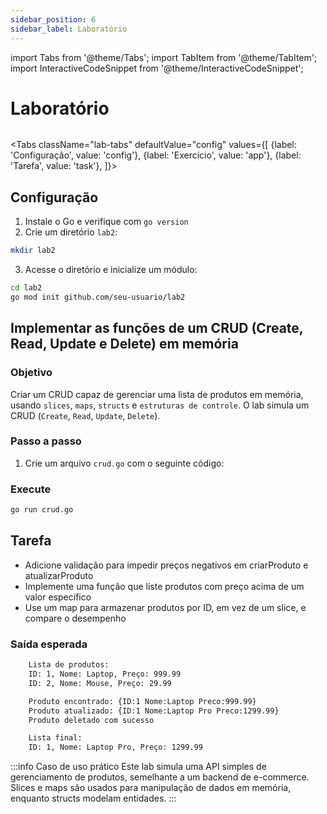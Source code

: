 ```yaml
---
sidebar_position: 6
sidebar_label: Laboratório
---
```


import Tabs from '@theme/Tabs';
import TabItem from '@theme/TabItem';
import InteractiveCodeSnippet from '@theme/InteractiveCodeSnippet';

# Laboratório

<div className="text--right" style={{ background:'#6eb6e6', borderBottom:'3px solid #007d9c', marginTop:'2rem', marginBottom:'5rem' }}>
<img src={require('@site/static/img/gophers/gopher-background.png').default} style={{ width:'20rem',padding:'10px 0' }} alt="" />
</div>

<Tabs
className="lab-tabs"
defaultValue="config"
values={[
{label: 'Configuração', value: 'config'},
{label: 'Exercício', value: 'app'},
{label: 'Tarefa', value: 'task'},
]}>
<TabItem value="config">

## Configuração

1. Instale o Go e verifique com `go version`
2. Crie um diretório `lab2`:

```bash
mkdir lab2
```

3. Acesse o diretório e inicialize um módulo:

```bash
cd lab2
go mod init github.com/seu-usuario/lab2
```

</TabItem>
<TabItem value="app">

## Implementar as funções de um CRUD (Create, Read, Update e Delete) em memória

### Objetivo

Criar um CRUD capaz de gerenciar uma lista de produtos em memória, usando `slices`, `maps`, `structs` e `estruturas de controle`. O lab simula um CRUD (`Create`, `Read`, `Update`, `Delete`).

### Passo a passo

1. Crie um arquivo `crud.go` com o seguinte código:

<InteractiveCodeSnippet 
    src="code/mod2/lab/crud.go" 
    allowExecute={true} 
    allowEdit={false} />

### Execute

```bash
go run crud.go
```

</TabItem>
<TabItem value="task">

## Tarefa

- Adicione validação para impedir preços negativos em criarProduto e atualizarProduto
- Implemente uma função que liste produtos com preço acima de um valor específico
- Use um map para armazenar produtos por ID, em vez de um slice, e compare o desempenho

### Saída esperada

```bash
    Lista de produtos:
    ID: 1, Nome: Laptop, Preço: 999.99
    ID: 2, Nome: Mouse, Preço: 29.99

    Produto encontrado: {ID:1 Nome:Laptop Preco:999.99}
    Produto atualizado: {ID:1 Nome:Laptop Pro Preco:1299.99}
    Produto deletado com sucesso

    Lista final:
    ID: 1, Nome: Laptop Pro, Preço: 1299.99
```

:::info Caso de uso prático
Este lab simula uma API simples de gerenciamento de produtos, semelhante a um backend de e-commerce. Slices e maps são usados para manipulação de dados em memória, enquanto structs modelam entidades.
:::
</TabItem>
</Tabs>
